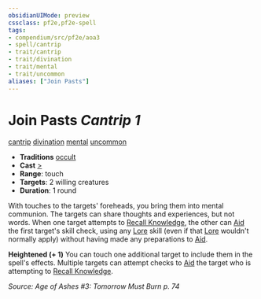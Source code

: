 ```yaml
---
obsidianUIMode: preview
cssclass: pf2e,pf2e-spell
tags:
- compendium/src/pf2e/aoa3
- spell/cantrip
- trait/cantrip
- trait/divination
- trait/mental
- trait/uncommon
aliases: ["Join Pasts"]
---
```

# Join Pasts *Cantrip 1*   
[cantrip](rules/traits/cantrip.md "Cantrip Spell Trait")  [divination](rules/traits/divination.md "Divination School Trait")  [mental](rules/traits/mental.md "Mental Effect Trait")  [uncommon](rules/traits/uncommon.md "Uncommon Rarity Trait")  

- **Traditions** [occult](rules/traits/occult.md "Occult Tradition Trait")
- **Cast** [>](rules/core-rulebook/chapter-9-playing-the-game.md#Actions "Single Action") 
- **Range**: touch
- **Targets**: 2 willing creatures
- **Duration**: 1 round

With touches to the targets' foreheads, you bring them into mental communion. The targets can share thoughts and experiences, but not words. When one target attempts to [Recall Knowledge](rules/actions/recall-knowledge.md), the other can [Aid](rules/actions/aid.md) the first target's skill check, using any [Lore](compendium/skills.md#Lore) skill (even if that [Lore](compendium/skills.md#Lore) wouldn't normally apply) without having made any preparations to [Aid](rules/actions/aid.md).

**Heightened (+ 1)** You can touch one additional target to include them in the spell's effects. Multiple targets can attempt checks to [Aid](rules/actions/aid.md) the target who is attempting to [Recall Knowledge](rules/actions/recall-knowledge.md).

*Source: Age of Ashes #3: Tomorrow Must Burn p. 74*